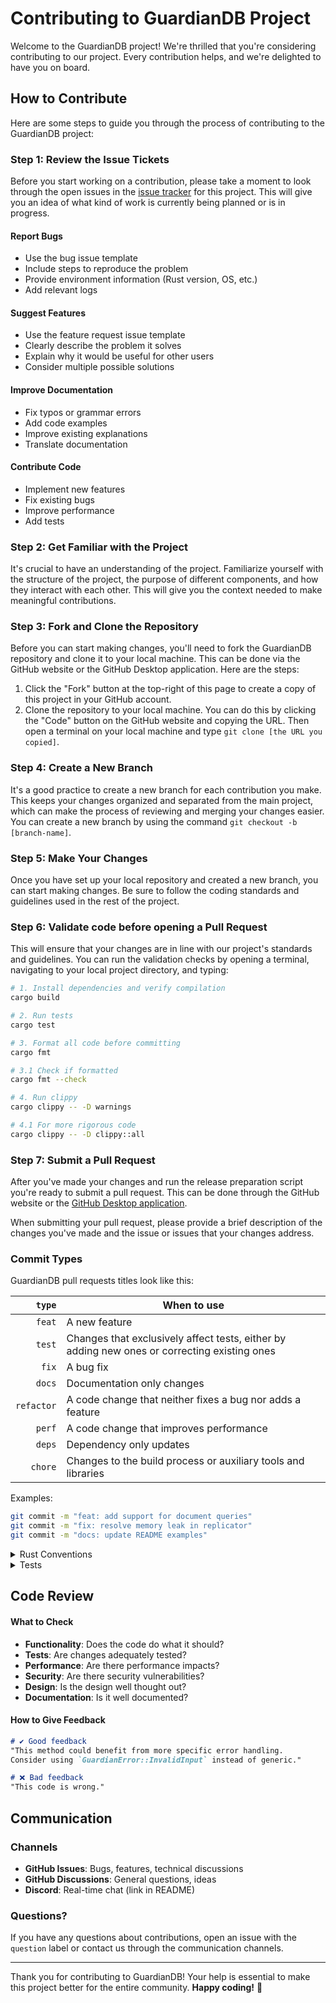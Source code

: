 # Contributing to GuardianDB Project

Welcome to the GuardianDB project! We're thrilled that you're considering contributing to our project. Every contribution helps, and we're delighted to have you on board.

## How to Contribute

Here are some steps to guide you through the process of contributing to the GuardianDB project:

### Step 1: Review the Issue Tickets

Before you start working on a contribution, please take a moment to look through the open issues in
the [issue tracker](https://github.com/wmaslonek/guardian-db/issues) for this project. This will give you an
idea of what kind of work is currently being planned or is in progress.

#### Report Bugs

- Use the bug issue template
- Include steps to reproduce the problem
- Provide environment information (Rust version, OS, etc.)
- Add relevant logs

#### Suggest Features

- Use the feature request issue template
- Clearly describe the problem it solves
- Explain why it would be useful for other users
- Consider multiple possible solutions

#### Improve Documentation

- Fix typos or grammar errors
- Add code examples
- Improve existing explanations
- Translate documentation

#### Contribute Code

- Implement new features
- Fix existing bugs
- Improve performance
- Add tests

### Step 2: Get Familiar with the Project

It's crucial to have an understanding of the project. Familiarize
yourself with the structure of the project, the purpose of different components, and how they
interact with each other. This will give you the context needed to make meaningful contributions.

### Step 3: Fork and Clone the Repository

Before you can start making changes, you'll need to fork the GuardianDB repository and clone it to your
local machine. This can be done via the GitHub website or the GitHub Desktop application. Here are
the steps:

1. Click the "Fork" button at the top-right of this page to create a copy of this project in your
   GitHub account.
2. Clone the repository to your local machine. You can do this by clicking the "Code" button on the
   GitHub website and copying the URL. Then open a terminal on your local machine and type
   `git clone [the URL you copied]`.

### Step 4: Create a New Branch

It's a good practice to create a new branch for each contribution you make. This keeps your changes
organized and separated from the main project, which can make the process of reviewing and merging
your changes easier. You can create a new branch by using the command
`git checkout -b [branch-name]`.

### Step 5: Make Your Changes

Once you have set up your local repository and created a new branch, you can start making changes.
Be sure to follow the coding standards and guidelines used in the rest of the project.

### Step 6: Validate code before opening a Pull Request

This will ensure that your changes are in line with our project's standards and guidelines. You can run the validation checks by opening a terminal, navigating to your local project directory, and typing:

```bash
# 1. Install dependencies and verify compilation
cargo build

# 2. Run tests
cargo test

# 3. Format all code before committing
cargo fmt

# 3.1 Check if formatted
cargo fmt --check

# 4. Run clippy
cargo clippy -- -D warnings

# 4.1 For more rigorous code
cargo clippy -- -D clippy::all
```

### Step 7: Submit a Pull Request

After you've made your changes and run the release preparation script you're ready to submit a pull request. This can be done through the GitHub website or the [GitHub Desktop application](https://desktop.github.com/).

When submitting your pull request, please provide a brief description of the changes you've made and the issue or issues that your changes address.

### Commit Types

GuardianDB pull requests titles look like this:

| **`type`** | **When to use** |
|--:         |-- |
| `feat`     | A new feature |
| `test`     | Changes that exclusively affect tests, either by adding new ones or correcting existing ones |
| `fix`      | A bug fix |
| `docs`     | Documentation only changes |
| `refactor` | A code change that neither fixes a bug nor adds a feature |
| `perf`     | A code change that improves performance |
| `deps`     | Dependency only updates |
| `chore`    | Changes to the build process or auxiliary tools and libraries |

Examples:
```bash
git commit -m "feat: add support for document queries"
git commit -m "fix: resolve memory leak in replicator"
git commit -m "docs: update README examples"
```

<details>
<summary>
Rust Conventions
</summary>
<br />

#### Naming

```rust
// Structs: PascalCase
pub struct EventLogStore;

// Functions and variables: snake_case
pub fn create_database() -> Result<()>;
let database_name = "my-db";

// Constants: SCREAMING_SNAKE_CASE
const MAX_RETRIES: usize = 3;

// Traits: PascalCase, preferably with descriptive suffix
pub trait StorageProvider;
pub trait Replicatable;
```

#### Documentation

```rust
/// Creates a new instance of EventLogStore.
///
/// # Arguments
///
/// * `name` - Unique name for the store
/// * `options` - Configuration options
///
/// # Returns
///
/// Returns `Result<EventLogStore, GuardianError>`
///
/// # Examples
///
/// ```rust
/// use guardian_db::EventLogStore;
///
/// let store = EventLogStore::new("my-log", None)?;
/// ```
///
/// # Errors
///
/// Returns error if:
/// - Name already exists
/// - Invalid configuration
pub fn new(name: &str, options: Option<StoreOptions>) -> Result<Self> {
    // implementation
}
```

#### Error Handling

```rust
// Use thiserror for custom errors
#[derive(Debug, thiserror::Error)]
pub enum GuardianError {
    #[error("Database not found: {name}")]
    DatabaseNotFound { name: String },
    
    #[error("IO error: {0}")]
    Io(#[from] std::io::Error),
    
    #[error("IPFS error: {0}")]
    Ipfs(String),
}

// Prefer Result<T> over unwrap/expect
pub fn get_database(name: &str) -> Result<Database> {
    databases.get(name)
        .ok_or_else(|| GuardianError::DatabaseNotFound { 
            name: name.to_string() 
        })
}
```
</details>

<details>
<summary>
Tests
</summary>
<br />

#### Running Tests

```bash
# All tests
cargo test

# Specific tests
cargo test test_event_log

# Tests with output
cargo test -- --nocapture

# Tests with logs
RUST_LOG=debug cargo test

# Integration tests
cargo test --test integration

# Benchmarks
cargo bench
```

#### Test Coverage

```bash
# Install coverage tools
cargo install cargo-tarpaulin
cargo install cargo-llvm-cov

# Quick coverage check (LCOV format)
cargo llvm-cov --all-features --workspace --lcov --output-path lcov.info

# Detailed coverage with HTML report (uses tarpaulin.toml config)
cargo tarpaulin

# Generate XML coverage for CI/CD tools
cargo tarpaulin --out Xml --output-dir ./coverage/

# Generate multiple formats
cargo tarpaulin --out Html --out Xml --out Lcov --output-dir ./coverage/

# View HTML report
open ./coverage/tarpaulin-report.html

# Check coverage threshold (fails if below 70%)
cargo tarpaulin --fail-under 70

# Coverage for specific package only
cargo tarpaulin --package guardian-db --out Html
```

#### Coverage Reports Location

- **LCOV**: `lcov.info` (for Codecov)
- **XML**: `./coverage/cobertura.xml` (for SonarQube, etc.)
- **HTML**: `./coverage/tarpaulin-report.html` (for viewing)

#### CI Coverage

The CI automatically generates coverage reports in multiple formats:
- **Codecov**: Automatic upload for pull request analysis
- **Artifacts**: HTML and XML reports available for download
- **Threshold**: Currently set to 70% minimum coverage
</details>

## Code Review

#### What to Check

- **Functionality**: Does the code do what it should?
- **Tests**: Are changes adequately tested?
- **Performance**: Are there performance impacts?
- **Security**: Are there security vulnerabilities?
- **Design**: Is the design well thought out?
- **Documentation**: Is it well documented?

#### How to Give Feedback

```markdown
# ✔️ Good feedback
"This method could benefit from more specific error handling. 
Consider using `GuardianError::InvalidInput` instead of generic."

# ❌ Bad feedback  
"This code is wrong."
```

## Communication

### Channels

- **GitHub Issues**: Bugs, features, technical discussions
- **GitHub Discussions**: General questions, ideas
- **Discord**: Real-time chat (link in README)

### Questions?

If you have any questions about contributions, open an issue with the `question` label or contact us through the communication channels.

---

Thank you for contributing to GuardianDB! Your help is essential to make this project better for the entire community.
**Happy coding!** 🦀
